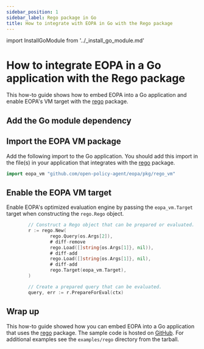 ```yaml
---
sidebar_position: 1
sidebar_label: Rego package in Go
title: How to integrate with EOPA in Go with the Rego package
---
```


<!-- markdownlint-disable MD044 -->
import InstallGoModule from '../_install_go_module.md'


# How to integrate EOPA in a Go application with the Rego package

This how-to guide shows how to embed EOPA into a Go application
and enable EOPA's VM target with the
[rego](https://pkg.go.dev/github.com/open-policy-agent/opa/rego) package.


## Add the Go module dependency

<InstallGoModule />


## Import the EOPA VM package

Add the following import to the Go application. You should add this import in
the file(s) in your application that integrates with the
[rego](https://pkg.go.dev/github.com/open-policy-agent/opa/rego) package.

```go
import eopa_vm "github.com/open-policy-agent/eopa/pkg/rego_vm"
```


## Enable the EOPA VM target

Enable EOPA's optimized evaluation engine by passing the
`eopa_vm.Target` target when constructing the `rego.Rego` object.

```go
        // Construct a Rego object that can be prepared or evaluated.
        r := rego.New(
                rego.Query(os.Args[2]),
                # diff-remove
                rego.Load([]string{os.Args[1]}, nil)),
                # diff-add
                rego.Load([]string{os.Args[1]}, nil),
                # diff-add
                rego.Target(eopa_vm.Target),
        )

        // Create a prepared query that can be evaluated.
        query, err := r.PrepareForEval(ctx)
```


## Wrap up

This how-to guide showed how you can embed EOPA into a Go application that
uses the [rego](https://pkg.go.dev/github.com/open-policy-agent/opa/rego)
package. The sample code is hosted on
[GitHub](https://github.com/StyraInc/eopa/tree/main/examples/go-rego).
For additional examples see the `examples/rego` directory from the tarball.
